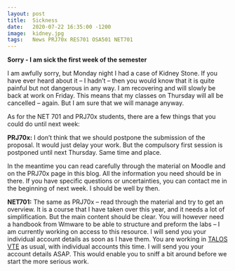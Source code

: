 ```yaml
---
layout: post
title:  Sickness 
date:   2020-07-22 16:35:00 -1200
image:  kidney.jpg
tags:   News PRJ70x RES701 OSA501 NET701
---
```


**Sorry - I am sick the first week of the semester**

I am awfully sorry, but Monday night I had a case of Kidney Stone. If you have ever heard about it – I hadn’t – then you would know that it is quite painful but not dangerous in any way. I am recovering and will slowly be back at work on Friday. This means that my classes on Thursday will all be cancelled – again. But I am sure that we will manage anyway.

As for the NET 701 and PRJ70x students, there are a few things that you could do until next week:

**PRJ70x:** I don’t think that we should postpone the submission of the proposal. It would just delay your work. But the compulsory first session is postponed until next Thursday. Same time and place.

In the meantime you can read carefully through the material on Moodle and on the PRJ70x page in this blog. All the information you need should be in there. If you have specific questions or uncertainties, you can contact me in the beginning of next week. I should be well by then.

**NET701:** The same as PRJ70x – read through the material and try to get an overview. It is a course that I have taken over this year, and it needs a lot of simplification. But the main content should be clear. You will however need a handbook from Wmware to be able to structure and preform the labs – I am currently working on access to this resource. I will send you your individual account details as soon as I have them. You are working in [TALOS VTE](https://nt-vcsa.talos.net.nz/) as usual, with individual accounts this time. I will send you your account details ASAP. This would enable you to sniff a bit around before we start the more serious work.

